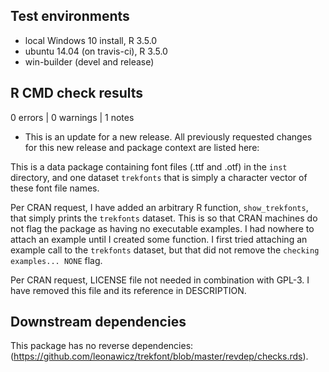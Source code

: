 ## Test environments
* local Windows 10 install, R 3.5.0
* ubuntu 14.04 (on travis-ci), R 3.5.0
* win-builder (devel and release)

## R CMD check results

0 errors | 0 warnings | 1 notes

* This is an update for a new release. All previously requested changes for this new release and package context are listed here:

This is a data package containing font files (.ttf and .otf) in the `inst` directory, 
and one dataset `trekfonts` that is simply a character vector of these font file names.

Per CRAN request, I have added an arbitrary R function, `show_trekfonts`, that simply prints the `trekfonts` dataset. 
This is so that CRAN machines do not flag the package as having no executable examples.
I had nowhere to attach an example until I created some function. 
I first tried attaching an example call to the `trekfonts` dataset, but that did not remove the `checking examples... NONE` flag.

Per CRAN request, LICENSE file not needed in combination with GPL-3. I have removed this file and its reference in DESCRIPTION.
    
## Downstream dependencies

This package has no reverse dependencies:
(https://github.com/leonawicz/trekfont/blob/master/revdep/checks.rds). 
